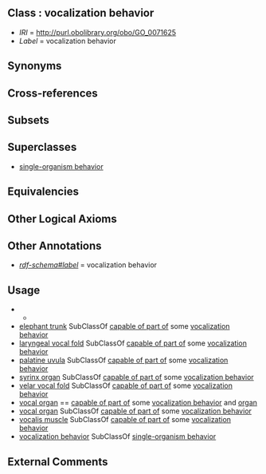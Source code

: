 
## Class : vocalization behavior

 * *IRI* = http://purl.obolibrary.org/obo/GO_0071625
 * *Label* = vocalization behavior

## Synonyms


## Cross-references


## Subsets


## Superclasses

 * [single-organism behavior](../../GO/08/GO_0044708.md)

## Equivalencies


## Other Logical Axioms


## Other Annotations

 * *[rdf-schema#label](../../el/rdf-schema#label.md)* = vocalization behavior

## Usage

 * -
 * [elephant trunk](../../UBERON/79/UBERON_0014479.md) SubClassOf [capable of part of](../../RO/16/RO_0002216.md) some [vocalization behavior](../../GO/25/GO_0071625.md)
 * [laryngeal vocal fold](../../UBERON/06/UBERON_0003706.md) SubClassOf [capable of part of](../../RO/16/RO_0002216.md) some [vocalization behavior](../../GO/25/GO_0071625.md)
 * [palatine uvula](../../UBERON/34/UBERON_0001734.md) SubClassOf [capable of part of](../../RO/16/RO_0002216.md) some [vocalization behavior](../../GO/25/GO_0071625.md)
 * [syrinx organ](../../UBERON/74/UBERON_0009074.md) SubClassOf [capable of part of](../../RO/16/RO_0002216.md) some [vocalization behavior](../../GO/25/GO_0071625.md)
 * [velar vocal fold](../../UBERON/16/UBERON_0014916.md) SubClassOf [capable of part of](../../RO/16/RO_0002216.md) some [vocalization behavior](../../GO/25/GO_0071625.md)
 * [vocal organ](../../UBERON/81/UBERON_0034681.md) == [capable of part of](../../RO/16/RO_0002216.md) some [vocalization behavior](../../GO/25/GO_0071625.md) and [organ](../../UBERON/62/UBERON_0000062.md)
 * [vocal organ](../../UBERON/81/UBERON_0034681.md) SubClassOf [capable of part of](../../RO/16/RO_0002216.md) some [vocalization behavior](../../GO/25/GO_0071625.md)
 * [vocalis muscle](../../UBERON/77/UBERON_0008577.md) SubClassOf [capable of part of](../../RO/16/RO_0002216.md) some [vocalization behavior](../../GO/25/GO_0071625.md)
 * [vocalization behavior](../../GO/25/GO_0071625.md) SubClassOf [single-organism behavior](../../GO/08/GO_0044708.md)

## External Comments

